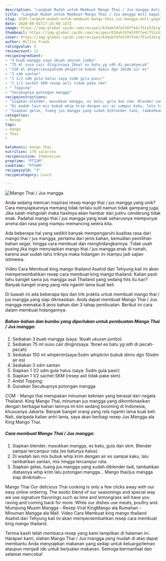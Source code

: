 ```yaml
---
description: "Langkah Mudah untuk Membuat Mango Thai / Jus mangga Anti Gagal"
title: "Langkah Mudah untuk Membuat Mango Thai / Jus mangga Anti Gagal"
slug: 4185-langkah-mudah-untuk-membuat-mango-thai-jus-mangga-anti-gagal
date: 2020-08-01T17:33:09.157Z
image: https://img-global.cpcdn.com/recipes/634abfd7e5397fe4/751x532cq70/mango-thai-jus-mangga-foto-resep-utama.jpg
thumbnail: https://img-global.cpcdn.com/recipes/634abfd7e5397fe4/751x532cq70/mango-thai-jus-mangga-foto-resep-utama.jpg
cover: https://img-global.cpcdn.com/recipes/634abfd7e5397fe4/751x532cq70/mango-thai-jus-mangga-foto-resep-utama.jpg
author: Millie Frank
ratingvalue: 5
reviewcount: 12
recipeingredient:
- "3 buah mangga saya 1buah ukuran jumbo"
- "75 ml susu cair dinginsaya 1bowl es batu yg sdh di pecahpecah"
- "150 ml whipkrimsaya5sdm whipkrim bubuk dimix dgn 10sdm air es"
- "3 sdm santan"
- "1 1/2 sdm gula halus saya 5sdm gula pasir"
- "1 1/2 sachet SKM resep asli tidak pake skm"
- " Topping"
- "Secukupnya potongan mangga"
recipeinstructions:
- "Siapkan blender, masukkan mangga, es batu, gula dan skm. Blender sampai tercampur rata (es batunya halus)."
- "Di wadah lain mix bubuk whip krim dengan air es sampai kaku, lalu tambahkan santan, mix hingga tercampur rata."
- "Siapkan gelas, tuang jus mangga yang sudah diblender tadi, tambahkan diatasnya whip krim lalu potongan mangga... Mango thai/jus mangga siap dinikmati~~"
categories:
- Resep
tags:
- mango
- thai
- 

katakunci: mango thai  
nutrition: 179 calories
recipecuisine: Indonesian
preptime: "PT12M"
cooktime: "PT56M"
recipeyield: "3"
recipecategory: Lunch

---
```



![Mango Thai / Jus mangga](https://img-global.cpcdn.com/recipes/634abfd7e5397fe4/751x532cq70/mango-thai-jus-mangga-foto-resep-utama.jpg)

Anda sedang mencari inspirasi resep mango thai / jus mangga yang unik? Cara menyiapkannya memang tidak terlalu sulit namun tidak gampang juga. Jika salah mengolah maka hasilnya akan hambar dan justru cenderung tidak enak. Padahal mango thai / jus mangga yang enak seharusnya mempunyai aroma dan rasa yang mampu memancing selera kita.

Ada beberapa hal yang sedikit banyak mempengaruhi kualitas rasa dari mango thai / jus mangga, pertama dari jenis bahan, kemudian pemilihan bahan segar, hingga cara membuat dan menghidangkannya. Tidak usah pusing jika ingin menyiapkan mango thai / jus mangga enak di rumah, karena asal sudah tahu triknya maka hidangan ini mampu jadi sajian istimewa.

Video Cara Membuat king mango thailand Asahid dan Tehyung kali ini akan mempersembahkan resep cara membuat king mango thailand. Kalian pasti tahu banget sama jus mangga asal Thailand yang sedang hits itu kan? Banyak banget orang yang rela ngantri lama buat beli.


Di bawah ini ada beberapa tips dan trik praktis untuk membuat mango thai / jus mangga yang siap dikreasikan. Anda dapat membuat Mango Thai / Jus mangga memakai 8 jenis bahan dan 3 tahap pembuatan. Berikut ini cara dalam membuat hidangannya.

<!--inarticleads1-->

##### Bahan-bahan dan bumbu yang diperlukan untuk pembuatan Mango Thai / Jus mangga:

1. Sediakan 3 buah mangga (saya: 1buah ukuran jumbo)
1. Sediakan 75 ml susu cair dingin(saya: 1bowl es batu yg sdh di pecah-pecah)
1. Sediakan 150 ml whipkrim(saya:5sdm whipkrim bubuk dimix dgn 10sdm air es)
1. Sediakan 3 sdm santan
1. Siapkan 1 1/2 sdm gula halus (saya: 5sdm gula pasir)
1. Siapkan 1 1/2 sachet SKM (resep asli tidak pake skm)
1. Ambil  Topping:
1. Gunakan Secukupnya potongan mangga


COM - Mango thai merupakan minuman keknian yang berasal dari negata Thailand. King Mango Thai, minuman jus mangga yang dikombinasikan dengan berbagai bahan lainnya ini kini sedang booming di Indonesia, khususnya Jakarta. Banyak banget orang yang rela ngantri lama buat beli. Nah, daripada kalian antri lama, saya akan berbagi resep Jus Mangga ala King Mango Thai. 

<!--inarticleads2-->

##### Cara membuat Mango Thai / Jus mangga:

1. Siapkan blender, masukkan mangga, es batu, gula dan skm. Blender sampai tercampur rata (es batunya halus).
1. Di wadah lain mix bubuk whip krim dengan air es sampai kaku, lalu tambahkan santan, mix hingga tercampur rata.
1. Siapkan gelas, tuang jus mangga yang sudah diblender tadi, tambahkan diatasnya whip krim lalu potongan mangga... Mango thai/jus mangga siap dinikmati~~


Mango Thai Our delicious Thai cooking is only a few clicks away with our easy online ordering. The exotic blend of our seasonings and special way we use signature flavorings such as lime and lemongrass will have you raving and coming back for more. While our dishes use meats, poultry and. Mumpung Musim Mangga - Resep Viral KingMango ala Rumahan - Minuman Mangga ala Mall. Video Cara Membuat king mango thailand Asahid dan Tehyung kali ini akan mempersembahkan resep cara membuat king mango thailand. 

Terima kasih telah membaca resep yang kami tampilkan di halaman ini. Harapan kami, olahan Mango Thai / Jus mangga yang mudah di atas dapat membantu Anda menyiapkan makanan yang sedap untuk keluarga/teman ataupun menjadi ide untuk berjualan makanan. Semoga bermanfaat dan selamat mencoba!
